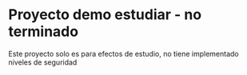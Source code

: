 # Proyecto demo estudiar - no terminado
Este proyecto solo es para efectos de estudio, no tiene implementado niveles de seguridad
